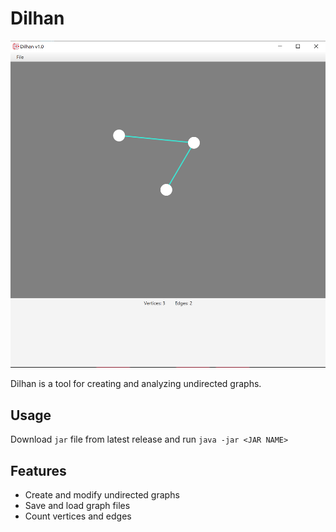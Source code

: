 # Dilhan

![Logo](docs/screenshot_01.png)

Dilhan is a tool for creating and analyzing undirected graphs.

## Usage

Download `jar` file from latest release and run `java -jar <JAR NAME>`

## Features
  - Create and modify undirected graphs
  - Save and load graph files
  - Count vertices and edges